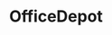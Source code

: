 ---
title: OfficeDepot
crosslinks:
- news
- madlads
- OSHA
- metric_units
- livven
- whatisthisthing
- omxEmployees
---